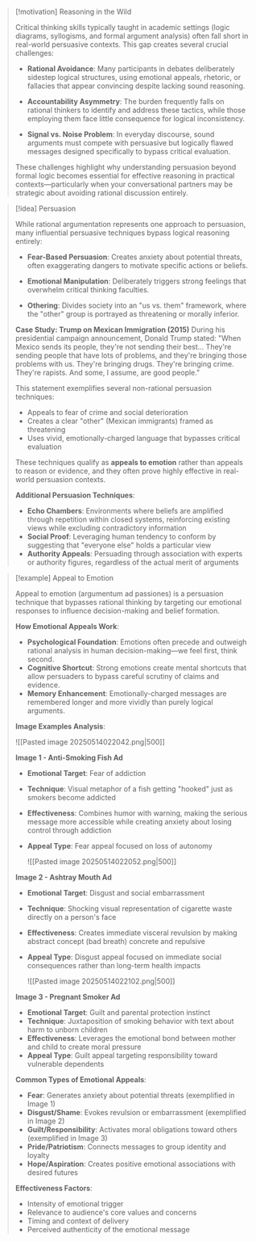 > [!motivation] Reasoning in the Wild
>
> Critical thinking skills typically taught in academic settings (logic diagrams, syllogisms, and formal argument analysis) often fall short in real-world persuasive contexts. This gap creates several crucial challenges:
> 
> - **Rational Avoidance**: Many participants in debates deliberately sidestep logical structures, using emotional appeals, rhetoric, or fallacies that appear convincing despite lacking sound reasoning.
> 
> - **Accountability Asymmetry**: The burden frequently falls on rational thinkers to identify and address these tactics, while those employing them face little consequence for logical inconsistency.
> 
> - **Signal vs. Noise Problem**: In everyday discourse, sound arguments must compete with persuasive but logically flawed messages designed specifically to bypass critical evaluation.
>
> These challenges highlight why understanding persuasion beyond formal logic becomes essential for effective reasoning in practical contexts—particularly when your conversational partners may be strategic about avoiding rational discussion entirely.

> [!idea] Persuasion
>
> While rational argumentation represents one approach to persuasion, many influential persuasive techniques bypass logical reasoning entirely:
>
> - **Fear-Based Persuasion**: Creates anxiety about potential threats, often exaggerating dangers to motivate specific actions or beliefs.
>   
> - **Emotional Manipulation**: Deliberately triggers strong feelings that overwhelm critical thinking faculties.
>
> - **Othering**: Divides society into an "us vs. them" framework, where the "other" group is portrayed as threatening or morally inferior.
>
> **Case Study: Trump on Mexican Immigration (2015)**
> During his presidential campaign announcement, Donald Trump stated: "When Mexico sends its people, they're not sending their best... They're sending people that have lots of problems, and they're bringing those problems with us. They're bringing drugs. They're bringing crime. They're rapists. And some, I assume, are good people."
>
> This statement exemplifies several non-rational persuasion techniques:
> - Appeals to fear of crime and social deterioration
> - Creates a clear "other" (Mexican immigrants) framed as threatening
> - Uses vivid, emotionally-charged language that bypasses critical evaluation
>
> These techniques qualify as **appeals to emotion** rather than appeals to reason or evidence, and they often prove highly effective in real-world persuasion contexts.
>
> **Additional Persuasion Techniques**:
> - **Echo Chambers**: Environments where beliefs are amplified through repetition within closed systems, reinforcing existing views while excluding contradictory information
> - **Social Proof**: Leveraging human tendency to conform by suggesting that "everyone else" holds a particular view
> - **Authority Appeals**: Persuading through association with experts or authority figures, regardless of the actual merit of arguments

> [!example] Appeal to Emotion
>
> Appeal to emotion (argumentum ad passiones) is a persuasion technique that bypasses rational thinking by targeting our emotional responses to influence decision-making and belief formation.
>
> **How Emotional Appeals Work**:
> - **Psychological Foundation**: Emotions often precede and outweigh rational analysis in human decision-making—we feel first, think second.
> - **Cognitive Shortcut**: Strong emotions create mental shortcuts that allow persuaders to bypass careful scrutiny of claims and evidence.
> - **Memory Enhancement**: Emotionally-charged messages are remembered longer and more vividly than purely logical arguments.
>
> **Image Examples Analysis**:
> 
> ![[Pasted image 20250514022042.png|500]]
> 
> **Image 1 - Anti-Smoking Fish Ad**
> - **Emotional Target**: Fear of addiction
> - **Technique**: Visual metaphor of a fish getting "hooked" just as smokers become addicted
> - **Effectiveness**: Combines humor with warning, making the serious message more accessible while creating anxiety about losing control through addiction
> - **Appeal Type**: Fear appeal focused on loss of autonomy
>   
>   ![[Pasted image 20250514022052.png|500]]
>
> **Image 2 - Ashtray Mouth Ad**
> - **Emotional Target**: Disgust and social embarrassment
> - **Technique**: Shocking visual representation of cigarette waste directly on a person's face
> - **Effectiveness**: Creates immediate visceral revulsion by making abstract concept (bad breath) concrete and repulsive
> - **Appeal Type**: Disgust appeal focused on immediate social consequences rather than long-term health impacts
>   
>   ![[Pasted image 20250514022102.png|500]]
>
> **Image 3 - Pregnant Smoker Ad**
> - **Emotional Target**: Guilt and parental protection instinct
> - **Technique**: Juxtaposition of smoking behavior with text about harm to unborn children
> - **Effectiveness**: Leverages the emotional bond between mother and child to create moral pressure
> - **Appeal Type**: Guilt appeal targeting responsibility toward vulnerable dependents
>
> **Common Types of Emotional Appeals**:
> - **Fear**: Generates anxiety about potential threats (exemplified in Image 1)
> - **Disgust/Shame**: Evokes revulsion or embarrassment (exemplified in Image 2)
> - **Guilt/Responsibility**: Activates moral obligations toward others (exemplified in Image 3)
> - **Pride/Patriotism**: Connects messages to group identity and loyalty
> - **Hope/Aspiration**: Creates positive emotional associations with desired futures
>
> **Effectiveness Factors**:
> - Intensity of emotional trigger
> - Relevance to audience's core values and concerns
> - Timing and context of delivery
> - Perceived authenticity of the emotional message
